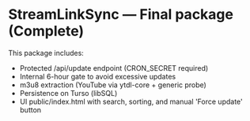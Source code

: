 
# StreamLinkSync — Final package (Complete)

This package includes:
- Protected /api/update endpoint (CRON_SECRET required)
- Internal 6-hour gate to avoid excessive updates
- m3u8 extraction (YouTube via ytdl-core + generic probe)
- Persistence on Turso (libSQL)
- UI public/index.html with search, sorting, and manual 'Force update' button

